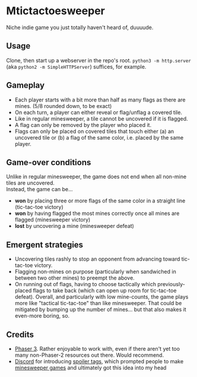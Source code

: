 # Mtictactoesweeper
Niche indie game you just totally haven't heard of, duuuude.

## Usage
Clone, then start up a webserver in the repo's root. `python3 -m http.server` (aka `python2 -m SimpleHTTPServer`)
suffices, for example.

## Gameplay
- Each player starts with a bit more than half as many flags as there are mines. (5/8 rounded down, to be exact)
- On each turn, a player can either reveal or flag/unflag a covered tile.
- Like in regular minesweeper, a tile cannot be uncovered if it is flagged.
- A flag can only be removed by the player who placed it.
- Flags can only be placed on covered tiles that touch either (a) an uncovered tile or
  (b) a flag of the same color, i.e. placed by the same player.

## Game-over conditions
Unlike in regular minesweeper, the game does not end when all non-mine tiles are uncovered.  
Instead, the game can be...
  - **won** by placing three or more flags of the same color in a straight line (tic-tac-toe victory)
  - **won** by having flagged the most mines correctly once all mines are flagged (minesweeper victory)
  - **lost** by uncovering a mine (minesweeper defeat)

## Emergent strategies
- Uncovering tiles rashly to stop an opponent from advancing toward tic-tac-toe victory.
- Flagging non-mines on purpose (particularly when sandwiched in between two other mines) to preempt the above.
- On running out of flags, having to choose tactically which previously-placed flags to take back (which can open
  up room for tic-tac-toe defeat).
Overall, and particularly with low mine-counts, the game plays more like "tactical tic-tac-toe" than like minesweeper.
That could be mitigated by bumping up the number of mines... but that also makes it even-more boring, so.

## Credits
- [Phaser 3](https://phaser.io/phaser3). Rather enjoyable to work with, even if there aren't yet too many
  non-Phaser-2 resources out there. Would recommend.
- [Discord](https://discordapp.com) for introducing
  [spoiler tags](https://support.discordapp.com/hc/en-us/articles/360022320632-Spoiler-Tags-),
  which prompted people to make [minesweeper games](https://redd.it/am0c3i) and ultimately got
  this idea into my head